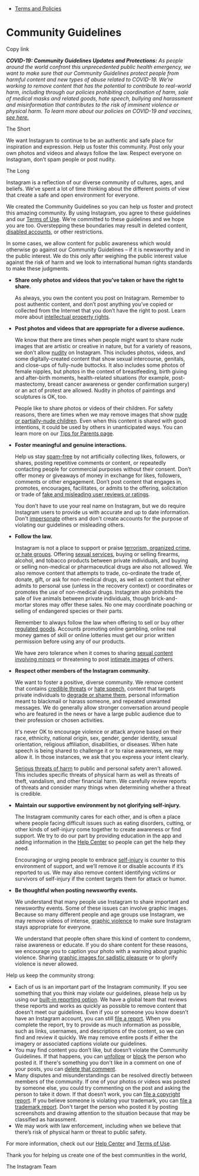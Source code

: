 *   [Terms and Policies](https://help.instagram.com/1417489251945243/?helpref=breadcrumb)

Community Guidelines
====================

Copy link

_**COVID-19: Community Guidelines Updates and Protections:** As people around the world confront this unprecedented public health emergency, we want to make sure that our Community Guidelines protect people from harmful content and new types of abuse related to COVID-19. We’re working to remove content that has the potential to contribute to real-world harm, including through our policies prohibiting coordination of harm, sale of medical masks and related goods, hate speech, bullying and harassment and misinformation that contributes to the risk of imminent violence or physical harm. To learn more about our policies on COVID-19 and vaccines, [see here.](https://help.instagram.com/697825587576762?helpref=faq_content)_

The Short

We want Instagram to continue to be an authentic and safe place for inspiration and expression. Help us foster this community. Post only your own photos and videos and always follow the law. Respect everyone on Instagram, don’t spam people or post nudity.

The Long

Instagram is a reflection of our diverse community of cultures, ages, and beliefs. We’ve spent a lot of time thinking about the different points of view that create a safe and open environment for everyone.

We created the Community Guidelines so you can help us foster and protect this amazing community. By using Instagram, you agree to these guidelines and our [Terms of Use](https://www.instagram.com/legal/terms). We’re committed to these guidelines and we hope you are too. Overstepping these boundaries may result in deleted content, [disabled accounts](https://help.instagram.com/366993040048856?helpref=faq_content), or other restrictions.

In some cases, we allow content for public awareness which would otherwise go against our Community Guidelines – if it is newsworthy and in the public interest. We do this only after weighing the public interest value against the risk of harm and we look to international human rights standards to make these judgments.

*   **Share only photos and videos that you’ve taken or have the right to share.**
    
    As always, you own the content you post on Instagram. Remember to post authentic content, and don’t post anything you’ve copied or collected from the Internet that you don’t have the right to post. Learn more about [intellectual property rights](https://help.instagram.com/126382350847838?helpref=faq_content).
    
*   **Post photos and videos that are appropriate for a diverse audience.**
    
    We know that there are times when people might want to share nude images that are artistic or creative in nature, but for a variety of reasons, we don’t allow [nudity](https://l.instagram.com/?u=https%3A%2F%2Fwww.facebook.com%2Fcommunitystandards%2Fadult_nudity_sexual_activity&e=AT26qhyf7v74sU5oBBRE4TQYNTkT5HSH_Pjm3_s6ypEuS95xb9WYqXj7xx9ukDhj-s3CX0s3Y-EwD-nhSW6tTuPA2tpwOG-Jro0IjZ84xDa3Sor61gLsE69Fo2cGKV83rSecY3EISj_qRr0w2XvpWQ) on Instagram. This includes photos, videos, and some digitally-created content that show sexual intercourse, genitals, and close-ups of fully-nude buttocks. It also includes some photos of female nipples, but photos in the context of breastfeeding, birth giving and after-birth moments, health-related situations (for example, post-mastectomy, breast cancer awareness or gender confirmation surgery) or an act of protest are allowed. Nudity in photos of paintings and sculptures is OK, too.
    
    People like to share photos or videos of their children. For safety reasons, there are times when we may remove images that show [nude or partially-nude children](https://l.instagram.com/?u=https%3A%2F%2Fwww.facebook.com%2Fcommunitystandards%2Fchild_nudity_sexual_exploitation&e=AT26qhyf7v74sU5oBBRE4TQYNTkT5HSH_Pjm3_s6ypEuS95xb9WYqXj7xx9ukDhj-s3CX0s3Y-EwD-nhSW6tTuPA2tpwOG-Jro0IjZ84xDa3Sor61gLsE69Fo2cGKV83rSecY3EISj_qRr0w2XvpWQ). Even when this content is shared with good intentions, it could be used by others in unanticipated ways. You can learn more on our [Tips for Parents page](https://help.instagram.com/154475974694511/?helpref=faq_content).
    
*   **Foster meaningful and genuine interactions.**
    
    Help us stay [spam-free](https://l.instagram.com/?u=https%3A%2F%2Fwww.facebook.com%2Fcommunitystandards%2Fspam&e=AT26qhyf7v74sU5oBBRE4TQYNTkT5HSH_Pjm3_s6ypEuS95xb9WYqXj7xx9ukDhj-s3CX0s3Y-EwD-nhSW6tTuPA2tpwOG-Jro0IjZ84xDa3Sor61gLsE69Fo2cGKV83rSecY3EISj_qRr0w2XvpWQ) by not artificially collecting likes, followers, or shares, posting repetitive comments or content, or repeatedly contacting people for commercial purposes without their consent. Don’t offer money or giveaways of money in exchange for likes, followers, comments or other engagement. Don’t post content that engages in, promotes, encourages, facilitates, or admits to the offering, solicitation or trade of [fake and misleading user reviews or ratings](https://l.instagram.com/?u=https%3A%2F%2Fwww.facebook.com%2Fcommunitystandards%2Ffraud_deception&e=AT26qhyf7v74sU5oBBRE4TQYNTkT5HSH_Pjm3_s6ypEuS95xb9WYqXj7xx9ukDhj-s3CX0s3Y-EwD-nhSW6tTuPA2tpwOG-Jro0IjZ84xDa3Sor61gLsE69Fo2cGKV83rSecY3EISj_qRr0w2XvpWQ).
    
    You don’t have to use your real name on Instagram, but we do require Instagram users to provide us with accurate and up to date information. Don't [impersonate](https://l.instagram.com/?u=https%3A%2F%2Fwww.facebook.com%2Fcommunitystandards%2Fmisrepresentation&e=AT26qhyf7v74sU5oBBRE4TQYNTkT5HSH_Pjm3_s6ypEuS95xb9WYqXj7xx9ukDhj-s3CX0s3Y-EwD-nhSW6tTuPA2tpwOG-Jro0IjZ84xDa3Sor61gLsE69Fo2cGKV83rSecY3EISj_qRr0w2XvpWQ) others and don't create accounts for the purpose of violating our guidelines or misleading others.
    
*   **Follow the law.**
    
    Instagram is not a place to support or praise [terrorism, organized crime, or hate groups](https://l.instagram.com/?u=https%3A%2F%2Fwww.facebook.com%2Fcommunitystandards%2Fdangerous_individuals_organizations&e=AT26qhyf7v74sU5oBBRE4TQYNTkT5HSH_Pjm3_s6ypEuS95xb9WYqXj7xx9ukDhj-s3CX0s3Y-EwD-nhSW6tTuPA2tpwOG-Jro0IjZ84xDa3Sor61gLsE69Fo2cGKV83rSecY3EISj_qRr0w2XvpWQ). Offering [sexual services](https://l.instagram.com/?u=https%3A%2F%2Fwww.facebook.com%2Fcommunitystandards%2Fsexual_solicitation&e=AT26qhyf7v74sU5oBBRE4TQYNTkT5HSH_Pjm3_s6ypEuS95xb9WYqXj7xx9ukDhj-s3CX0s3Y-EwD-nhSW6tTuPA2tpwOG-Jro0IjZ84xDa3Sor61gLsE69Fo2cGKV83rSecY3EISj_qRr0w2XvpWQ), buying or selling firearms, alcohol, and tobacco products between private individuals, and buying or selling non-medical or pharmaceutical drugs are also not allowed. We also remove content that attempts to trade, co-ordinate the trade of, donate, gift, or ask for non-medical drugs, as well as content that either admits to personal use (unless in the recovery context) or coordinates or promotes the use of non-medical drugs. Instagram also prohibits the sale of live animals between private individuals, though brick-and-mortar stores may offer these sales. No one may coordinate poaching or selling of endangered species or their parts.
    
    Remember to always follow the law when offering to sell or buy other [regulated goods](https://l.instagram.com/?u=https%3A%2F%2Fwww.facebook.com%2Fcommunitystandards%2Fregulated_goods&e=AT26qhyf7v74sU5oBBRE4TQYNTkT5HSH_Pjm3_s6ypEuS95xb9WYqXj7xx9ukDhj-s3CX0s3Y-EwD-nhSW6tTuPA2tpwOG-Jro0IjZ84xDa3Sor61gLsE69Fo2cGKV83rSecY3EISj_qRr0w2XvpWQ). Accounts promoting online gambling, online real money games of skill or online lotteries must get our prior written permission before using any of our products.
    
    We have zero tolerance when it comes to sharing [sexual content involving minors](https://l.instagram.com/?u=https%3A%2F%2Fwww.facebook.com%2Fcommunitystandards%2Fchild_nudity_sexual_exploitation&e=AT26qhyf7v74sU5oBBRE4TQYNTkT5HSH_Pjm3_s6ypEuS95xb9WYqXj7xx9ukDhj-s3CX0s3Y-EwD-nhSW6tTuPA2tpwOG-Jro0IjZ84xDa3Sor61gLsE69Fo2cGKV83rSecY3EISj_qRr0w2XvpWQ) or threatening to post [intimate images](https://l.instagram.com/?u=https%3A%2F%2Fwww.facebook.com%2Fcommunitystandards%2Fsexual_exploitation_adults&e=AT26qhyf7v74sU5oBBRE4TQYNTkT5HSH_Pjm3_s6ypEuS95xb9WYqXj7xx9ukDhj-s3CX0s3Y-EwD-nhSW6tTuPA2tpwOG-Jro0IjZ84xDa3Sor61gLsE69Fo2cGKV83rSecY3EISj_qRr0w2XvpWQ) of others.
    
*   **Respect other members of the Instagram community.**
    
    We want to foster a positive, diverse community. We remove content that contains [credible threats](https://l.instagram.com/?u=https%3A%2F%2Fwww.facebook.com%2Fcommunitystandards%2Fcredible_violence&e=AT26qhyf7v74sU5oBBRE4TQYNTkT5HSH_Pjm3_s6ypEuS95xb9WYqXj7xx9ukDhj-s3CX0s3Y-EwD-nhSW6tTuPA2tpwOG-Jro0IjZ84xDa3Sor61gLsE69Fo2cGKV83rSecY3EISj_qRr0w2XvpWQ) or [hate speech](https://l.instagram.com/?u=https%3A%2F%2Fwww.facebook.com%2Fcommunitystandards%2Fhate_speech&e=AT26qhyf7v74sU5oBBRE4TQYNTkT5HSH_Pjm3_s6ypEuS95xb9WYqXj7xx9ukDhj-s3CX0s3Y-EwD-nhSW6tTuPA2tpwOG-Jro0IjZ84xDa3Sor61gLsE69Fo2cGKV83rSecY3EISj_qRr0w2XvpWQ), content that targets private individuals to [degrade or shame them](https://l.instagram.com/?u=https%3A%2F%2Fwww.facebook.com%2Fcommunitystandards%2Fbullying&e=AT26qhyf7v74sU5oBBRE4TQYNTkT5HSH_Pjm3_s6ypEuS95xb9WYqXj7xx9ukDhj-s3CX0s3Y-EwD-nhSW6tTuPA2tpwOG-Jro0IjZ84xDa3Sor61gLsE69Fo2cGKV83rSecY3EISj_qRr0w2XvpWQ), personal information meant to blackmail or harass someone, and repeated unwanted messages. We do generally allow stronger conversation around people who are featured in the news or have a large public audience due to their profession or chosen activities.
    
    It's never OK to encourage violence or attack anyone based on their race, ethnicity, national origin, sex, gender, gender identity, sexual orientation, religious affiliation, disabilities, or diseases. When hate speech is being shared to challenge it or to raise awareness, we may allow it. In those instances, we ask that you express your intent clearly.
    
    [Serious threats of harm](https://l.instagram.com/?u=https%3A%2F%2Fwww.facebook.com%2Fcommunitystandards%2Fcredible_violence&e=AT26qhyf7v74sU5oBBRE4TQYNTkT5HSH_Pjm3_s6ypEuS95xb9WYqXj7xx9ukDhj-s3CX0s3Y-EwD-nhSW6tTuPA2tpwOG-Jro0IjZ84xDa3Sor61gLsE69Fo2cGKV83rSecY3EISj_qRr0w2XvpWQ) to public and personal safety aren't allowed. This includes specific threats of physical harm as well as threats of theft, vandalism, and other financial harm. We carefully review reports of threats and consider many things when determining whether a threat is credible.
    
*   **Maintain our supportive environment by not glorifying self-injury.**
    
    The Instagram community cares for each other, and is often a place where people facing difficult issues such as eating disorders, cutting, or other kinds of self-injury come together to create awareness or find support. We try to do our part by providing education in the app and adding information in the [Help Center](https://help.instagram.com/) so people can get the help they need.
    
    Encouraging or urging people to embrace [self-injury](https://l.instagram.com/?u=https%3A%2F%2Fwww.facebook.com%2Fcommunitystandards%2Fsuicide_self_injury_violence&e=AT26qhyf7v74sU5oBBRE4TQYNTkT5HSH_Pjm3_s6ypEuS95xb9WYqXj7xx9ukDhj-s3CX0s3Y-EwD-nhSW6tTuPA2tpwOG-Jro0IjZ84xDa3Sor61gLsE69Fo2cGKV83rSecY3EISj_qRr0w2XvpWQ) is counter to this environment of support, and we’ll remove it or disable accounts if it’s reported to us. We may also remove content identifying victims or survivors of self-injury if the content targets them for attack or humor.
    
*   **Be thoughtful when posting newsworthy events.**
    
    We understand that many people use Instagram to share important and newsworthy events. Some of these issues can involve graphic images. Because so many different people and age groups use Instagram, we may remove videos of intense, [graphic violence](https://l.instagram.com/?u=https%3A%2F%2Fwww.facebook.com%2Fcommunitystandards%2Fgraphic_violence&e=AT26qhyf7v74sU5oBBRE4TQYNTkT5HSH_Pjm3_s6ypEuS95xb9WYqXj7xx9ukDhj-s3CX0s3Y-EwD-nhSW6tTuPA2tpwOG-Jro0IjZ84xDa3Sor61gLsE69Fo2cGKV83rSecY3EISj_qRr0w2XvpWQ) to make sure Instagram stays appropriate for everyone.
    
    We understand that people often share this kind of content to condemn, raise awareness or educate. If you do share content for these reasons, we encourage you to caption your photo with a warning about graphic violence. Sharing [graphic images for sadistic pleasure](https://l.instagram.com/?u=https%3A%2F%2Fwww.facebook.com%2Fcommunitystandards%2Fcruel_insensitive&e=AT26qhyf7v74sU5oBBRE4TQYNTkT5HSH_Pjm3_s6ypEuS95xb9WYqXj7xx9ukDhj-s3CX0s3Y-EwD-nhSW6tTuPA2tpwOG-Jro0IjZ84xDa3Sor61gLsE69Fo2cGKV83rSecY3EISj_qRr0w2XvpWQ) or to glorify violence is never allowed.
    

Help us keep the community strong:

*   Each of us is an important part of the Instagram community. If you see something that you think may violate our guidelines, please help us by using our [built-in reporting option](https://help.instagram.com/165828726894770?helpref=faq_content). We have a global team that reviews these reports and works as quickly as possible to remove content that doesn’t meet our guidelines. Even if you or someone you know doesn’t have an Instagram account, you can still [file a report](https://help.instagram.com/contact/383679321740945). When you complete the report, try to provide as much information as possible, such as links, usernames, and descriptions of the content, so we can find and review it quickly. We may remove entire posts if either the imagery or associated captions violate our guidelines.
*   You may find content you don’t like, but doesn’t violate the Community Guidelines. If that happens, you can [unfollow](https://help.instagram.com/286340048138725?helpref=faq_content) or [block](https://help.instagram.com/426700567389543/?helpref=faq_content) the person who posted it. If there's something you don't like in a comment on one of your posts, you can [delete that comment](https://help.instagram.com/289098941190483?helpref=faq_content).
*   Many disputes and misunderstandings can be resolved directly between members of the community. If one of your photos or videos was posted by someone else, you could try commenting on the post and asking the person to take it down. If that doesn’t work, you can [file a copyright report](https://help.instagram.com/126382350847838?helpref=faq_content). If you believe someone is violating your trademark, you can [file a trademark report](https://help.instagram.com/222826637847963?helpref=faq_content). Don't target the person who posted it by posting screenshots and drawing attention to the situation because that may be classified as harassment.
*   We may work with law enforcement, including when we believe that there’s risk of physical harm or threat to public safety.

For more information, check out our [Help Center](https://help.instagram.com/) and [Terms of Use](https://l.instagram.com/?u=http%3A%2F%2Finstagram.com%2Flegal%2Fterms%2F%23&e=AT26qhyf7v74sU5oBBRE4TQYNTkT5HSH_Pjm3_s6ypEuS95xb9WYqXj7xx9ukDhj-s3CX0s3Y-EwD-nhSW6tTuPA2tpwOG-Jro0IjZ84xDa3Sor61gLsE69Fo2cGKV83rSecY3EISj_qRr0w2XvpWQ).

Thank you for helping us create one of the best communities in the world,

The Instagram Team